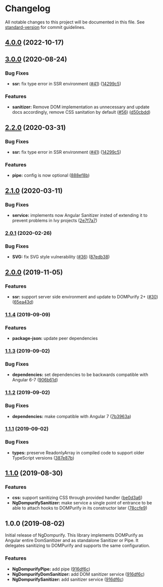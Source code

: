 # Changelog

All notable changes to this project will be documented in this file. See
[standard-version](https://github.com/conventional-changelog/standard-version) for commit guidelines.

## [4.0.0](https://github.com/TinkoffCreditSystems/ng-dompurify/compare/v3.0.0...v4.0.0) (2022-10-17)

## [3.0.0](https://github.com/TinkoffCreditSystems/ng-dompurify/compare/v2.1.0...v3.0.0) (2020-08-24)

### Bug Fixes

- **ssr:** fix type error in SSR environment ([#41](https://github.com/TinkoffCreditSystems/ng-dompurify/issues/41))
  ([14299c5](https://github.com/TinkoffCreditSystems/ng-dompurify/commit/14299c5))

### Features

- **sanitizer:** Remove DOM implementation as unnecessary and update docs accordingly, remove CSS sanitation by default
  ([#56](https://github.com/TinkoffCreditSystems/ng-dompurify/issues/56))
  ([d50cbdd](https://github.com/TinkoffCreditSystems/ng-dompurify/commit/d50cbdd))

## [2.2.0](https://github.com/TinkoffCreditSystems/ng-dompurify/compare/v2.1.0...v2.2.0) (2020-03-31)

### Bug Fixes

- **ssr:** fix type error in SSR environment ([#41](https://github.com/TinkoffCreditSystems/ng-dompurify/issues/41))
  ([14299c5](https://github.com/TinkoffCreditSystems/ng-dompurify/commit/14299c5))

### Features

- **pipe:** config is now optional ([888ef8b](https://github.com/TinkoffCreditSystems/ng-dompurify/commit/888ef8b))

## [2.1.0](https://github.com/TinkoffCreditSystems/ng-dompurify/compare/v2.0.1...v2.1.0) (2020-03-11)

### Bug Fixes

- **service:** implements now Angular Sanitizer insted of extending it to prevent problems in Ivy projects
  ([2e7f7a7](https://github.com/TinkoffCreditSystems/ng-dompurify/commit/2e7f7a7))

### [2.0.1](https://github.com/TinkoffCreditSystems/ng-dompurify/compare/v2.0.0...v2.0.1) (2020-02-26)

### Bug Fixes

- **SVG:** fix SVG style vulnerability ([#36](https://github.com/TinkoffCreditSystems/ng-dompurify/issues/36))
  ([87edb38](https://github.com/TinkoffCreditSystems/ng-dompurify/commit/87edb38))

## [2.0.0](https://github.com/TinkoffCreditSystems/ng-dompurify/compare/v1.1.1...v2.0.0) (2019-11-05)

### Features

- **ssr:** support server side environment and update to DOMPurify 2+
  ([#30](https://github.com/TinkoffCreditSystems/ng-dompurify/issues/30))
  ([65ea43d](https://github.com/TinkoffCreditSystems/ng-dompurify/commit/65ea43d))

### [1.1.4](https://github.com/TinkoffCreditSystems/ng-dompurify/compare/v1.1.1...v1.1.4) (2019-09-09)

### Features

- **package-json:** update peer dependencies

### [1.1.3](https://github.com/TinkoffCreditSystems/ng-dompurify/compare/v1.1.1...v1.1.3) (2019-09-02)

### Bug Fixes

- **dependencies:** set dependencies to be backwards compatible with Angular 6-7
  ([906b61d](https://github.com/TinkoffCreditSystems/ng-dompurify/commit/906b61d))

### [1.1.2](https://github.com/TinkoffCreditSystems/ng-dompurify/compare/v1.1.1...v1.1.2) (2019-09-02)

### Bug Fixes

- **dependencies:** make compatible with Angular 7
  ([7b3963a](https://github.com/TinkoffCreditSystems/ng-dompurify/commit/7b3963a))

### [1.1.1](https://github.com/TinkoffCreditSystems/ng-dompurify/compare/v1.1.0...v1.1.1) (2019-09-02)

### Bug Fixes

- **types:** preserve ReadonlyArray in compiled code to support older TypeScript versions
  ([387e87b](https://github.com/TinkoffCreditSystems/ng-dompurify/commit/387e87b))

## [1.1.0](https://github.com/TinkoffCreditSystems/ng-dompurify/compare/v1.0.0...v1.1.0) (2019-08-30)

### Features

- **css:** support sanitizing CSS through provided handler
  ([be0d3a6](https://github.com/TinkoffCreditSystems/ng-dompurify/commit/be0d3a6))
- **NgDompurifySanitizer:** make service a single point of entrance to be able to attach hooks to DOMPurify in its
  constructor later ([78ccfe9](https://github.com/TinkoffCreditSystems/ng-dompurify/commit/78ccfe9))

## 1.0.0 (2019-08-02)

Initial release of NgDompurify. This library implements DOMPurify as Angular entire DomSanitizer and as standalone
Sanitizer or Pipe. It delegates sanitizing to DOMPurify and supports the same configuration.

### Features

- **NgDompurifyPipe:** add pipe ([916df6c](https://github.com/TinkoffCreditSystems/ng-dompurify/commit/916df6c))
- **NgDompurifyDomSanitizer:** add DOM sanitizer service
  ([916df6c](https://github.com/TinkoffCreditSystems/ng-dompurify/commit/916df6c))
- **NgDompurifySanitizer:** add sanitizer service
  ([916df6c](https://github.com/TinkoffCreditSystems/ng-dompurify/commit/916df6c))
